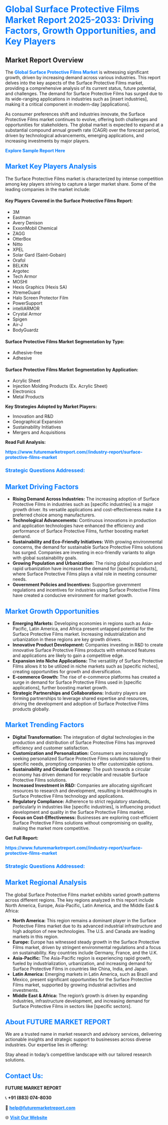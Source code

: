<h1 style="color: #007BFF;">Global Surface Protective Films Market Report 2025-2033: Driving Factors, Growth Opportunities, and Key Players</h1>

<section id="overview">
<h2>Market Report Overview</h2>
<p>The <a href="https://www.futuremarketreport.com//industry-report/surface-protective-films-market" style="color: #007BFF; text-decoration: none;"><strong>Global Surface Protective Films Market</strong></a> is witnessing significant growth, driven by increasing demand across various industries. This report delves into the key aspects of the Surface Protective Films market, providing a comprehensive analysis of its current status, future potential, and challenges. The demand for Surface Protective Films has surged due to its wide-ranging applications in industries such as [insert industries], making it a critical component in modern-day [applications].</p>
<p>As consumer preferences shift and industries innovate, the Surface Protective Films market continues to evolve, offering both challenges and opportunities for stakeholders. The global market is expected to expand at a substantial compound annual growth rate (CAGR) over the forecast period, driven by technological advancements, emerging applications, and increasing investments by major players.</p>
</section>

<section id="overview">
<p><a href="https://www.futuremarketreport.com//request-sample/reportId=91878" style="color: #007BFF; text-decoration: none;"><strong>Explore Sample Report Here</strong></a></p>
</section>

<section id="key-players">
<h2 style="color: #007BFF;">Market Key Players Analysis</h2>
<p>The Surface Protective Films market is characterized by intense competition among key players striving to capture a larger market share. Some of the leading companies in the market include:</p>
<h4>Key Players Covered in the Surface Protective Films Report:</h4>
<ul><li>3M</li><li>Eastman</li><li>Avery Denison</li><li>ExxonMobil Chemical</li><li>ZAGG</li><li>OtterBox</li><li>Nitto</li><li>XPEL</li><li>Solar Gard (Saint-Gobain)</li><li>Orafol</li><li>BELKIN</li><li>Argotec</li><li>Tech Armor</li><li>MOSHI</li><li>Hexis Graphics (Hexis SA)</li><li>XtremeGuard</li><li>Halo Screen Protector Film</li><li>PowerSupport</li><li>intelliARMOR</li><li>Crystal Armor</li><li>Spigen</li><li>Air-J</li><li>BodyGuardz</li></ul>
<h4>Surface Protective Films Market Segmentation by Type:</h4>
<ul><li>Adhesive-free</li><li>Adhesive</li></ul>

<h4>Surface Protective Films Market Segmentation by Application:</h4>
<ul><li>Acrylic Sheet</li><li>Injection Molding Products (Ex. Acrylic Sheet)</li><li>Electronics</li><li>Metal Products</li></ul>
<p><strong>Key Strategies Adopted by Market Players:</strong></p>
<ul>
<li>Innovation and R&D</li>
<li>Geographical Expansion</li>
<li>Sustainability Initiatives</li>
<li>Mergers and Acquisitions</li>
</ul>
</section>

<section>
<p><strong>Read Full Analysis: </strong></p><a href="https://www.futuremarketreport.com//industry-report/surface-protective-films-market" style="color: #007BFF; text-decoration: none;"><strong>https://www.futuremarketreport.com//industry-report/surface-protective-films-market</strong></a>
<h3 style="color: #007BFF;">Strategic Questions Addressed:</h3>
</section>

<section id="driving-factors">
<h2 style="color: #007BFF;">Market Driving Factors</h2>
<ul>
<li><strong>Rising Demand Across Industries:</strong> The increasing adoption of Surface Protective Films in industries such as [specific industries] is a major growth driver. Its versatile applications and cost-effectiveness make it a preferred choice among manufacturers.</li>
<li><strong>Technological Advancements:</strong> Continuous innovations in production and application technologies have enhanced the efficiency and performance of Surface Protective Films, further boosting market demand.</li>
<li><strong>Sustainability and Eco-Friendly Initiatives:</strong> With growing environmental concerns, the demand for sustainable Surface Protective Films solutions has surged. Companies are investing in eco-friendly variants to align with global sustainability goals.</li>
<li><strong>Growing Population and Urbanization:</strong> The rising global population and rapid urbanization have increased the demand for [specific products], where Surface Protective Films plays a vital role in meeting consumer needs.</li>
<li><strong>Government Policies and Incentives:</strong> Supportive government regulations and incentives for industries using Surface Protective Films have created a conducive environment for market growth.</li>
</ul>
</section>

<section id="growth-opportunities">
<h2 style="color: #007BFF;">Market Growth Opportunities</h2>
<ul>
<li><strong>Emerging Markets:</strong> Developing economies in regions such as Asia-Pacific, Latin America, and Africa present untapped potential for the Surface Protective Films market. Increasing industrialization and urbanization in these regions are key growth drivers.</li>
<li><strong>Innovative Product Development:</strong> Companies investing in R&D to create innovative Surface Protective Films products with enhanced features and applications are likely to gain a competitive edge.</li>
<li><strong>Expansion into Niche Applications:</strong> The versatility of Surface Protective Films allows it to be utilized in niche markets such as [specific niches], creating opportunities for growth and diversification.</li>
<li><strong>E-commerce Growth:</strong> The rise of e-commerce platforms has created a surge in demand for Surface Protective Films used in [specific applications], further boosting market growth.</li>
<li><strong>Strategic Partnerships and Collaborations:</strong> Industry players are forming partnerships to leverage shared expertise and resources, driving the development and adoption of Surface Protective Films products globally.</li>
</ul>
</section>

<section id="trending-factors">
<h2 style="color: #007BFF;">Market Trending Factors</h2>
<ul>
<li><strong>Digital Transformation:</strong> The integration of digital technologies in the production and distribution of Surface Protective Films has improved efficiency and customer satisfaction.</li>
<li><strong>Customization and Personalization:</strong> Consumers are increasingly seeking personalized Surface Protective Films solutions tailored to their specific needs, prompting companies to offer customizable options.</li>
<li><strong>Sustainability and Circular Economy:</strong> The push towards a circular economy has driven demand for recyclable and reusable Surface Protective Films solutions.</li>
<li><strong>Increased Investment in R&D:</strong> Companies are allocating significant resources to research and development, resulting in breakthroughs in Surface Protective Films technology and applications.</li>
<li><strong>Regulatory Compliance:</strong> Adherence to strict regulatory standards, particularly in industries like [specific industries], is influencing product development and quality in the Surface Protective Films market.</li>
<li><strong>Focus on Cost-Effectiveness:</strong> Businesses are exploring cost-efficient Surface Protective Films solutions without compromising on quality, making the market more competitive.</li>
</ul>
</section>

<section>
<p><strong>Get Full Report: </strong></p><a href="https://www.futuremarketreport.com//industry-report/surface-protective-films-market" style="color: #007BFF; text-decoration: none;"><strong>https://www.futuremarketreport.com//industry-report/surface-protective-films-market</strong></a>
<h3 style="color: #007BFF;">Strategic Questions Addressed:</h3>
</section>


<section id="regional-analysis">
<h2 style="color: #007BFF;">Market Regional Analysis</h2>
<p>The global Surface Protective Films market exhibits varied growth patterns across different regions. The key regions analyzed in this report include North America, Europe, Asia-Pacific, Latin America, and the Middle East & Africa:</p>
<ul>
<li><strong>North America:</strong> This region remains a dominant player in the Surface Protective Films market due to its advanced industrial infrastructure and high adoption of new technologies. The U.S. and Canada are leading markets in this region.</li>
<li><strong>Europe:</strong> Europe has witnessed steady growth in the Surface Protective Films market, driven by stringent environmental regulations and a focus on sustainability. Key countries include Germany, France, and the U.K.</li>
<li><strong>Asia-Pacific:</strong> The Asia-Pacific region is experiencing rapid growth, fueled by industrialization, urbanization, and increasing demand for Surface Protective Films in countries like China, India, and Japan.</li>
<li><strong>Latin America:</strong> Emerging markets in Latin America, such as Brazil and Mexico, present significant opportunities for the Surface Protective Films market, supported by growing industrial activities and investments.</li>
<li><strong>Middle East & Africa:</strong> The region’s growth is driven by expanding industries, infrastructure development, and increasing demand for Surface Protective Films in sectors like [specific sectors].</li>
</ul>
</section>

<footer>
<h2 style="color: #007BFF;">About FUTURE MARKET REPORT</h2>
<p>We are a trusted name in market research and advisory services, delivering actionable insights and strategic support to businesses across diverse industries. Our expertise lies in offering:</p>

<p>Stay ahead in today’s competitive landscape with our tailored research solutions.</p>

<h2 style="color: #007BFF;">Contact Us:</h2>
<p><strong>FUTURE MARKET REPORT</strong></p>
<p>📞 <strong>+91 (883) 074-8030</strong></p>
<p>📧 <strong><a href="mailto:help@futuremarketreport.com" style="color: #007BFF;">help@futuremarketreport.com</a></strong></p>
<p>🌐 <strong><a href="https://www.futuremarketreport.com/" style="color: #007BFF;">Visit Our Website</a></strong></p>
</footer>